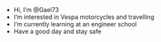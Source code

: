 - Hi, I’m @Gael73
- I’m interested in Vespa motorcycles and travelling 
- I’m currently learning at an engineer school
- Have a good day and stay safe

<!---
Gael73/Gael73 is a ✨ special ✨ repository because its `README.md` (this file) appears on your GitHub profile.
You can click the Preview link to take a look at your changes.
--->
